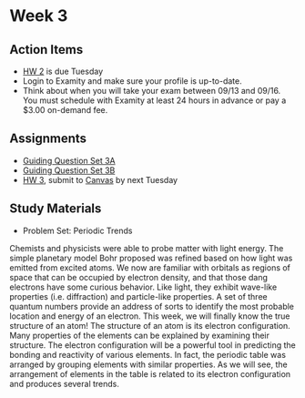# Week 3



## Action Items
* [HW 2](https://genchem.science.psu.edu/homework-2-houck) is due Tuesday
* Login to Examity and make sure your profile is up-to-date.
* Think about when you will take your exam between 09/13 and 09/16.  You must schedule with Examity at least 24 hours in advance or pay a $3.00 on-demand fee.


## Assignments
 
- [Guiding Question Set 3A](https://psu.instructure.com/courses/1866869/assignments/9387704) 
- [Guiding Question Set 3B](https://psu.instructure.com/courses/1866869/assignments/9387699)
- [HW 3](https://genchem.science.psu.edu/homework-3-houck), submit to [Canvas](https://psu.instructure.com/courses/1866869/modules) by next Tuesday

## Study Materials
- Problem Set: Periodic Trends


Chemists and physicists were able to probe matter with light energy.  The simple planetary model Bohr proposed was refined based on how light was emitted from excited atoms.  We now are familiar with orbitals as regions of space that can be occupied by electron density, and that those dang electrons have some curious behavior. Like light, they exhibit wave-like properties (i.e. diffraction) and particle-like properties.   A set of three quantum numbers provide an address of sorts to identify the most probable location and energy of an electron.
This week, we will finally know the true structure of an atom!  The structure of an atom is its electron configuration.  Many properties of the elements can be explained by examining their structure.  The electron configuration will be a powerful tool in predicting the bonding and reactivity of various elements.
In fact, the periodic table was arranged by grouping elements with similar properties.  As we will see, the arrangement of elements in the table is related to its electron configuration and produces several trends.

